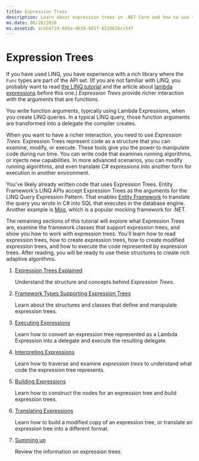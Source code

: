 ```yaml
---
title: Expression Trees
description: Learn about expression trees in .NET Core and how to use them to represent code as structures that you can examine, modify, and execute.
ms.date: 06/20/2016
ms.assetid: aceb4719-0d5a-4b19-b01f-b51063bcc54f
---
```


# Expression Trees

If you have used LINQ, you have experience with a rich library
where the `Func` types are part of the API set. (If you are not familiar
with LINQ, you probably want to read [the LINQ tutorial](linq/index.md) and
the article about [lambda expressions](./programming-guide/statements-expressions-operators/lambda-expressions.md) before this one.)
*Expression Trees* provide richer interaction with the arguments that
are functions.

You write function arguments, typically using Lambda Expressions, when
you create LINQ queries. In a typical LINQ query, those function arguments are
transformed into a delegate the compiler creates. 

When you want to have a richer interaction, you need to use *Expression Trees*.
Expression Trees represent code as a structure that you can examine,
modify, or execute. These tools give you the power to manipulate code during
run time. You can write code that examines running algorithms, or injects new
capabilities. In more advanced scenarios, you can modify running algorithms,
and even translate C# expressions into another form for execution in another
environment.

You've likely already written code that uses Expression Trees. Entity Framework's
LINQ APIs accept Expression Trees as the arguments for the LINQ Query Expression Pattern.
That enables [Entity Framework](/ef/) to translate the query you wrote in C# into SQL
that executes in the database engine. Another example is [Moq](https://github.com/Moq/moq),
which is a popular mocking framework for .NET.

The remaining sections of this tutorial will explore what Expression Trees are,
examine the framework classes that support expression trees, and show you how to work
with expression trees. You'll learn how to read expression trees, how to create
expression trees, how to create modified expression trees, and how to execute the
code represented by expression trees. After reading, you will be ready to use these
structures to create rich adaptive algorithms.

1. [Expression Trees Explained](expression-trees-explained.md)

    Understand the structure and concepts behind *Expression Trees*.
    
2. [Framework Types Supporting Expression Trees](expression-classes.md)
    
    Learn about the structures and classes that define and manipulate expression trees.
    
3. [Executing Expressions](expression-trees-execution.md)

    Learn how to convert an expression tree represented as a Lambda Expression into a delegate and execute the resulting delegate.

4. [Interpreting Expressions](expression-trees-interpreting.md)

    Learn how to traverse and examine *expression trees* to understand what code the expression tree represents.

5. [Building Expressions](expression-trees-building.md)

    Learn how to construct the nodes for an expression tree and build expression trees.

6. [Translating Expressions](expression-trees-translating.md)

    Learn how to build a modified copy of an expression tree, or translate an expression tree into a different format.

7. [Summing up](expression-trees-summary.md)

    Review the information on expression trees.
